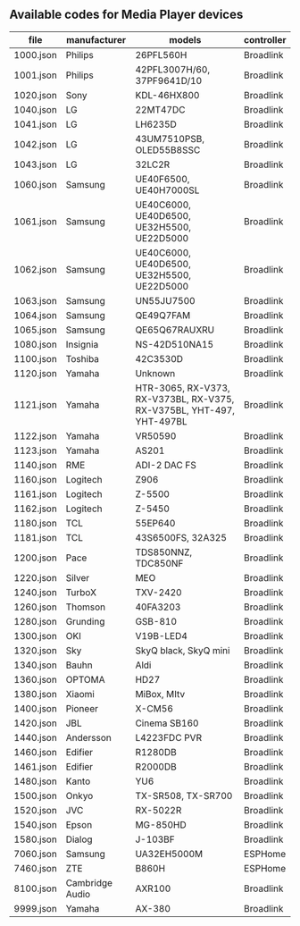 ## Available codes for Media Player devices

<!-- MARKDOWN-AUTO-DOCS:START (JSON_TO_HTML_TABLE:src=./docs/media_player_codes.json) -->
<table class="JSON-TO-HTML-TABLE"><thead><tr><th class="file-th">file</th><th class="manufacturer-th">manufacturer</th><th class="models-th">models</th><th class="controller-th">controller</th></tr></thead><tbody ><tr ><td class="file-td td_text">1000.json</td><td class="manufacturer-td td_text">Philips</td><td class="models-td td_text">26PFL560H</td><td class="controller-td td_text">Broadlink</td></tr>
<tr ><td class="file-td td_text">1001.json</td><td class="manufacturer-td td_text">Philips</td><td class="models-td td_text">42PFL3007H/60, 37PF9641D/10</td><td class="controller-td td_text">Broadlink</td></tr>
<tr ><td class="file-td td_text">1020.json</td><td class="manufacturer-td td_text">Sony</td><td class="models-td td_text">KDL-46HX800</td><td class="controller-td td_text">Broadlink</td></tr>
<tr ><td class="file-td td_text">1040.json</td><td class="manufacturer-td td_text">LG</td><td class="models-td td_text">22MT47DC</td><td class="controller-td td_text">Broadlink</td></tr>
<tr ><td class="file-td td_text">1041.json</td><td class="manufacturer-td td_text">LG</td><td class="models-td td_text">LH6235D</td><td class="controller-td td_text">Broadlink</td></tr>
<tr ><td class="file-td td_text">1042.json</td><td class="manufacturer-td td_text">LG</td><td class="models-td td_text">43UM7510PSB, OLED55B8SSC</td><td class="controller-td td_text">Broadlink</td></tr>
<tr ><td class="file-td td_text">1043.json</td><td class="manufacturer-td td_text">LG</td><td class="models-td td_text">32LC2R</td><td class="controller-td td_text">Broadlink</td></tr>
<tr ><td class="file-td td_text">1060.json</td><td class="manufacturer-td td_text">Samsung</td><td class="models-td td_text">UE40F6500, UE40H7000SL</td><td class="controller-td td_text">Broadlink</td></tr>
<tr ><td class="file-td td_text">1061.json</td><td class="manufacturer-td td_text">Samsung</td><td class="models-td td_text">UE40C6000, UE40D6500, UE32H5500, UE22D5000</td><td class="controller-td td_text">Broadlink</td></tr>
<tr ><td class="file-td td_text">1062.json</td><td class="manufacturer-td td_text">Samsung</td><td class="models-td td_text">UE40C6000, UE40D6500, UE32H5500, UE22D5000</td><td class="controller-td td_text">Broadlink</td></tr>
<tr ><td class="file-td td_text">1063.json</td><td class="manufacturer-td td_text">Samsung</td><td class="models-td td_text">UN55JU7500</td><td class="controller-td td_text">Broadlink</td></tr>
<tr ><td class="file-td td_text">1064.json</td><td class="manufacturer-td td_text">Samsung</td><td class="models-td td_text">QE49Q7FAM</td><td class="controller-td td_text">Broadlink</td></tr>
<tr ><td class="file-td td_text">1065.json</td><td class="manufacturer-td td_text">Samsung</td><td class="models-td td_text">QE65Q67RAUXRU</td><td class="controller-td td_text">Broadlink</td></tr>
<tr ><td class="file-td td_text">1080.json</td><td class="manufacturer-td td_text">Insignia</td><td class="models-td td_text">NS-42D510NA15</td><td class="controller-td td_text">Broadlink</td></tr>
<tr ><td class="file-td td_text">1100.json</td><td class="manufacturer-td td_text">Toshiba</td><td class="models-td td_text">42C3530D</td><td class="controller-td td_text">Broadlink</td></tr>
<tr ><td class="file-td td_text">1120.json</td><td class="manufacturer-td td_text">Yamaha</td><td class="models-td td_text">Unknown</td><td class="controller-td td_text">Broadlink</td></tr>
<tr ><td class="file-td td_text">1121.json</td><td class="manufacturer-td td_text">Yamaha</td><td class="models-td td_text">HTR-3065, RX-V373, RX-V373BL, RX-V375, RX-V375BL, YHT-497, YHT-497BL</td><td class="controller-td td_text">Broadlink</td></tr>
<tr ><td class="file-td td_text">1122.json</td><td class="manufacturer-td td_text">Yamaha</td><td class="models-td td_text">VR50590</td><td class="controller-td td_text">Broadlink</td></tr>
<tr ><td class="file-td td_text">1123.json</td><td class="manufacturer-td td_text">Yamaha</td><td class="models-td td_text">AS201</td><td class="controller-td td_text">Broadlink</td></tr>
<tr ><td class="file-td td_text">1140.json</td><td class="manufacturer-td td_text">RME</td><td class="models-td td_text">ADI-2 DAC FS</td><td class="controller-td td_text">Broadlink</td></tr>
<tr ><td class="file-td td_text">1160.json</td><td class="manufacturer-td td_text">Logitech</td><td class="models-td td_text">Z906</td><td class="controller-td td_text">Broadlink</td></tr>
<tr ><td class="file-td td_text">1161.json</td><td class="manufacturer-td td_text">Logitech</td><td class="models-td td_text">Z-5500</td><td class="controller-td td_text">Broadlink</td></tr>
<tr ><td class="file-td td_text">1162.json</td><td class="manufacturer-td td_text">Logitech</td><td class="models-td td_text">Z-5450</td><td class="controller-td td_text">Broadlink</td></tr>
<tr ><td class="file-td td_text">1180.json</td><td class="manufacturer-td td_text">TCL</td><td class="models-td td_text">55EP640</td><td class="controller-td td_text">Broadlink</td></tr>
<tr ><td class="file-td td_text">1181.json</td><td class="manufacturer-td td_text">TCL</td><td class="models-td td_text">43S6500FS, 32A325</td><td class="controller-td td_text">Broadlink</td></tr>
<tr ><td class="file-td td_text">1200.json</td><td class="manufacturer-td td_text">Pace</td><td class="models-td td_text">TDS850NNZ, TDC850NF</td><td class="controller-td td_text">Broadlink</td></tr>
<tr ><td class="file-td td_text">1220.json</td><td class="manufacturer-td td_text">Silver</td><td class="models-td td_text">MEO</td><td class="controller-td td_text">Broadlink</td></tr>
<tr ><td class="file-td td_text">1240.json</td><td class="manufacturer-td td_text">TurboX</td><td class="models-td td_text">TXV-2420</td><td class="controller-td td_text">Broadlink</td></tr>
<tr ><td class="file-td td_text">1260.json</td><td class="manufacturer-td td_text">Thomson</td><td class="models-td td_text">40FA3203</td><td class="controller-td td_text">Broadlink</td></tr>
<tr ><td class="file-td td_text">1280.json</td><td class="manufacturer-td td_text">Grunding</td><td class="models-td td_text">GSB-810</td><td class="controller-td td_text">Broadlink</td></tr>
<tr ><td class="file-td td_text">1300.json</td><td class="manufacturer-td td_text">OKI</td><td class="models-td td_text">V19B-LED4</td><td class="controller-td td_text">Broadlink</td></tr>
<tr ><td class="file-td td_text">1320.json</td><td class="manufacturer-td td_text">Sky</td><td class="models-td td_text">SkyQ black, SkyQ mini</td><td class="controller-td td_text">Broadlink</td></tr>
<tr ><td class="file-td td_text">1340.json</td><td class="manufacturer-td td_text">Bauhn</td><td class="models-td td_text">Aldi</td><td class="controller-td td_text">Broadlink</td></tr>
<tr ><td class="file-td td_text">1360.json</td><td class="manufacturer-td td_text">OPTOMA</td><td class="models-td td_text">HD27</td><td class="controller-td td_text">Broadlink</td></tr>
<tr ><td class="file-td td_text">1380.json</td><td class="manufacturer-td td_text">Xiaomi</td><td class="models-td td_text">MiBox, MItv</td><td class="controller-td td_text">Broadlink</td></tr>
<tr ><td class="file-td td_text">1400.json</td><td class="manufacturer-td td_text">Pioneer</td><td class="models-td td_text">X-CM56</td><td class="controller-td td_text">Broadlink</td></tr>
<tr ><td class="file-td td_text">1420.json</td><td class="manufacturer-td td_text">JBL</td><td class="models-td td_text">Cinema SB160</td><td class="controller-td td_text">Broadlink</td></tr>
<tr ><td class="file-td td_text">1440.json</td><td class="manufacturer-td td_text">Andersson</td><td class="models-td td_text">L4223FDC PVR</td><td class="controller-td td_text">Broadlink</td></tr>
<tr ><td class="file-td td_text">1460.json</td><td class="manufacturer-td td_text">Edifier</td><td class="models-td td_text">R1280DB</td><td class="controller-td td_text">Broadlink</td></tr>
<tr ><td class="file-td td_text">1461.json</td><td class="manufacturer-td td_text">Edifier</td><td class="models-td td_text">R2000DB</td><td class="controller-td td_text">Broadlink</td></tr>
<tr ><td class="file-td td_text">1480.json</td><td class="manufacturer-td td_text">Kanto</td><td class="models-td td_text">YU6</td><td class="controller-td td_text">Broadlink</td></tr>
<tr ><td class="file-td td_text">1500.json</td><td class="manufacturer-td td_text">Onkyo</td><td class="models-td td_text">TX-SR508, TX-SR700</td><td class="controller-td td_text">Broadlink</td></tr>
<tr ><td class="file-td td_text">1520.json</td><td class="manufacturer-td td_text">JVC</td><td class="models-td td_text">RX-5022R</td><td class="controller-td td_text">Broadlink</td></tr>
<tr ><td class="file-td td_text">1540.json</td><td class="manufacturer-td td_text">Epson</td><td class="models-td td_text">MG-850HD</td><td class="controller-td td_text">Broadlink</td></tr>
<tr ><td class="file-td td_text">1580.json</td><td class="manufacturer-td td_text">Dialog</td><td class="models-td td_text">J-103BF</td><td class="controller-td td_text">Broadlink</td></tr>
<tr ><td class="file-td td_text">7060.json</td><td class="manufacturer-td td_text">Samsung</td><td class="models-td td_text">UA32EH5000M</td><td class="controller-td td_text">ESPHome</td></tr>
<tr ><td class="file-td td_text">7460.json</td><td class="manufacturer-td td_text">ZTE</td><td class="models-td td_text">B860H</td><td class="controller-td td_text">ESPHome</td></tr>
<tr ><td class="file-td td_text">8100.json</td><td class="manufacturer-td td_text">Cambridge Audio</td><td class="models-td td_text">AXR100</td><td class="controller-td td_text">Broadlink</td></tr>
<tr ><td class="file-td td_text">9999.json</td><td class="manufacturer-td td_text">Yamaha</td><td class="models-td td_text">AX-380</td><td class="controller-td td_text">Broadlink</td></tr></tbody></table>
<!-- MARKDOWN-AUTO-DOCS:END -->
